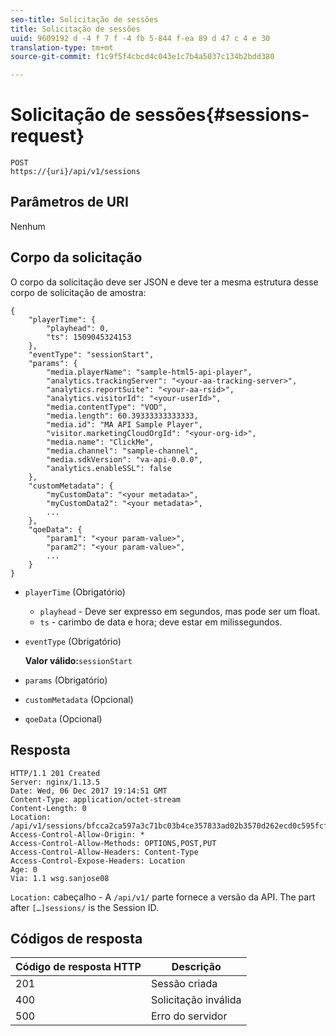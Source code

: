 ```yaml
---
seo-title: Solicitação de sessões
title: Solicitação de sessões
uuid: 9609192 d -4 f 7 f -4 fb 5-844 f-ea 89 d 47 c 4 e 30
translation-type: tm+mt
source-git-commit: f1c9f5f4cbcd4c043e1c7b4a5037c134b2bdd380

---
```



# Solicitação de sessões{#sessions-request}

```
POST 
https://{uri}/api/v1/sessions
```

## Parâmetros de URI

Nenhum

## Corpo da solicitação

O corpo da solicitação deve ser JSON e deve ter a mesma estrutura desse corpo de solicitação de amostra:

```
{ 
    "playerTime": { 
        "playhead": 0, 
        "ts": 1509045324153 
    }, 
    "eventType": "sessionStart", 
    "params": { 
        "media.playerName": "sample-html5-api-player", 
        "analytics.trackingServer": "<your-aa-tracking-server>", 
        "analytics.reportSuite": "<your-aa-rsid>", 
        "analytics.visitorId": "<your-userId>", 
        "media.contentType": "VOD", 
        "media.length": 60.39333333333333, 
        "media.id": "MA API Sample Player", 
        "visitor.marketingCloudOrgId": "<your-org-id>", 
        "media.name": "ClickMe", 
        "media.channel": "sample-channel", 
        "media.sdkVersion": "va-api-0.0.0", 
        "analytics.enableSSL": false 
    }, 
    "customMetadata": { 
        "myCustomData": "<your metadata>", 
        "myCustomData2": "<your metadata>", 
        ... 
    }, 
    "qoeData": { 
        "param1": "<your param-value>", 
        "param2": "<your param-value>", 
        ... 
    } 
}
```

* `playerTime` (Obrigatório)
   * `playhead` - Deve ser expresso em segundos, mas pode ser um float.
   * `ts` - carimbo de data e hora; deve estar em milissegundos.
* `eventType` (Obrigatório)

   **Valor válido:**`sessionStart`
* `params` (Obrigatório)
* `customMetadata` (Opcional)
* `qoeData` (Opcional)

## Resposta

```
HTTP/1.1 201 Created 
Server: nginx/1.13.5 
Date: Wed, 06 Dec 2017 19:14:51 GMT 
Content-Type: application/octet-stream 
Content-Length: 0 
Location: /api/v1/sessions/bfcca2ca597a3c71bc03b4ce357833ad02b3570d262ecd0c595fcf8f2ae4df58 
Access-Control-Allow-Origin: * 
Access-Control-Allow-Methods: OPTIONS,POST,PUT 
Access-Control-Allow-Headers: Content-Type 
Access-Control-Expose-Headers: Location 
Age: 0 
Via: 1.1 wsg.sanjose08
```

`Location:` cabeçalho - A `/api/v1/` parte fornece a versão da API. The part after `[…]sessions/` is the Session ID.

## Códigos de resposta

| Código de resposta HTTP | Descrição |
|---|---|
| 201 | Sessão criada |
| 400 | Solicitação inválida |
| 500 | Erro do servidor |

